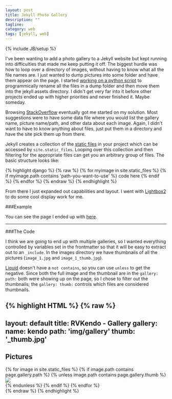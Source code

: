 ```yaml
---
layout: post
title: Jekyll Photo Gallery
description: ""
tagline:
category: web
tags: [jekyll, web]
---
```

{% include JB/setup %}


I've been wanting to add a photo gallery to a Jekyll website but kept running into difficulties that made
me keep putting it off. The biggest hurdle was how to loop over a directory of images, without having to
know what all the file names are.  I just wanted to dump pictures into some folder and have them appear
on the page.  I started [working on a python script](https://github.com/voidnologo/jekyll_image_dump)
to programmically rename all the files in a dump folder and then move them into the jekyll assets directory.
I didn't get very far into it before other projects ended up with higher priorities and never finished it.  Maybe someday.

Browsing [StackOverflow](http://stackoverflow.com/a/34783367/4961942) eventually got me started on my solution.
Most suggestions were to have some data file where you would list the gallery name, picture name/path, and other
data about each image.  Again, I didn't want to have to know anything about files, just put them in a directory
and have the site pick them up from there.

Jekyll creates a collection of the [static files](http://jekyllrb.com/docs/static-files/) in your project
which can be accessed by `site.static_files`.  Looping over this collection and then filtering for the appropriate
files can get you an arbitrary group of files.  The basic structure looks like:

{% highlight django %}
{% raw %}
{% for myimage in site.static_files %}
  {% if myimage.path contains 'path-you-want-to-use' %}
    code here
  {% endif %}
{% endfor %}
{% endraw %}
{% endhighlight %}

From there I just expanded out capabilities and layout.  I went with [Lightbox2](http://lokeshdhakar.com/projects/lightbox2/)
to do some cool display work for me.

###Example

You can see the page I ended up with [here](http://raccoonvalleykendo.com/gallery/).

-----

###The Code
<br>

I think we are going to end up with multiple galleries, so I wanted everything controlled by variables set in
the frontmatter so that it will be easy to extract out to an `_include`.  In the images directory we have
thumbnails of all the pictures (`image_1.jpg` and `image_1_thumb.jpg`).

[Liquid](https://github.com/Shopify/liquid) doesn't have a `not contains`, so you can use `unless` to get the negative.
Since both the full image and the thumbnail are in the `gallery: path:` both were showing up on the page, so I chose
to filter out the thumbnails; the `gallery: thumb:` controls which files are considered thumbnails.



{% highlight HTML %}
{% raw %}
---
layout: default
title: RVKendo - Gallery
gallery:
  name: kendo
  path: 'img/gallery'
  thumb: '_thumb.jpg'
---

<section class="bg-dark">
  <div class="text-center">
    <h1>Pictures</h1>
  </div>
</section>

<section id="pictures">
    <div class="container">
        <div class="row">
          {% for image in site.static_files %}
            {% if image.path contains page.gallery.path %}
              {% unless image.path contains page.gallery.thumb %}
                <div class="col-lg-4 col-md-3 col-sm-2 thumb">
                  <!-- link to full image -->
                  <a href="{{ site.baseurl }}{{ image.path }}" data-lightbox="{{ page.gallery.name }}">
                    <!-- display thumbnail by modifying file name in path -->
                    <img src="{{ site.baseurl }}{{ image.path | replace:'.jpg', page.gallery.thumb }}"/>
                  </a>
                </div>
              {% endunless %}
            {% endif %}
          {% endfor %}
        </div>
    </div>
</section>
{% endraw %}
{% endhighlight %}
